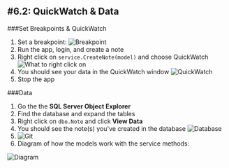 #6.2: QuickWatch & Data
---
###Set Breakpoints & QuickWatch
1. Set a breakpoint:
![Breakpoint](/assets/6.2-A.png)
2. Run the app, login, and create a note
3. Right click on `service.CreateNote(model)` and choose QuickWatch
![What to right click on](/assets/6.2-B.png)
4. You should see your data in the QuickWatch window
![QuickWatch](/assets/6.2-C.png)
5. Stop the app

###Data
1. Go the the **SQL Server Object Explorer**
2. Find the database and expand the tables
3. Right click on `dbo.Note` and click **View Data**
4. You should see the note(s) you've created in the database
![Database](/assets/6.2-D.png)
5. ![Git](/assets/devicons_github_badge.png)
6. Diagram of how the models work with the service methods:

![Diagram](/assets/6.2-E.png)